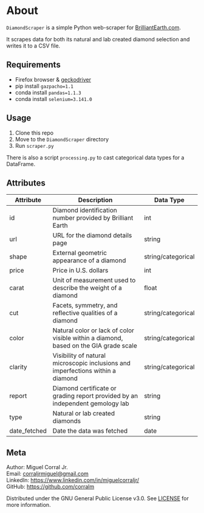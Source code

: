 # About
`DiamondScraper` is a simple Python web-scraper for [BrilliantEarth.com](https://www.brilliantearth.com). 

It scrapes data for both its natural and lab created diamond selection and writes it to a CSV file.

## Requirements
- Firefox browser & [geckodriver](https://selenium-python.readthedocs.io/installation.html#drivers)
- pip install `gazpacho=1.1`
- conda install `pandas=1.1.3`
- conda install `selenium=3.141.0`

## Usage
1. Clone this repo
2. Move to the `DiamondScraper` directory
3. Run `scraper.py`

There is also a script `processing.py` to cast categorical data types for a DataFrame.

## Attributes
|   Attribute     |   Description                                                                            |   Data Type           |
|-----------------|------------------------------------------------------------------------------------------|-----------------------|
|   id            |   Diamond identification number provided by Brilliant Earth                              |   int                 |
|   url           |   URL for the diamond details page                                                       |   string              |
|   shape         |   External geometric appearance of a diamond                                             |   string/categorical  |
|   price         |   Price in U.S. dollars                                                                  |   int                 |
|   carat         |   Unit of measurement used to describe the weight of a diamond                           |   float               |
|   cut           |   Facets, symmetry, and reflective qualities of a diamond                                |   string/categorical  |
|   color         |   Natural color or lack of color visible within a diamond, based on the GIA grade scale  |   string/categorical  |
|   clarity       |   Visibility of natural microscopic inclusions and imperfections within a diamond        |   string/categorical  |
|   report        |   Diamond certificate or grading report provided by an independent gemology lab          |   string              |
|   type          |   Natural or lab created diamonds                                                        |   string              |
|   date_fetched  |   Date the data was fetched                                                              |   date                |

## Meta
Author: Miguel Corral Jr.  
Email: corraljrmiguel@gmail.com  
LinkedIn: https://www.linkedin.com/in/miguelcorraljr/  
GitHub: https://github.com/corralm

Distributed under the GNU General Public License v3.0. See [LICENSE](./LICENSE) for more information.
